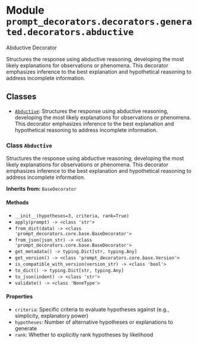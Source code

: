 # Module `prompt_decorators.decorators.generated.decorators.abductive`

Abductive Decorator

Structures the response using abductive reasoning, developing the most likely explanations for observations or phenomena. This decorator emphasizes inference to the best explanation and hypothetical reasoning to address incomplete information.

## Classes

- [`Abductive`](#class-abductive): Structures the response using abductive reasoning, developing the most likely explanations for observations or phenomena. This decorator emphasizes inference to the best explanation and hypothetical reasoning to address incomplete information.

### Class `Abductive`

Structures the response using abductive reasoning, developing the most likely explanations for observations or phenomena. This decorator emphasizes inference to the best explanation and hypothetical reasoning to address incomplete information.

**Inherits from:** `BaseDecorator`

#### Methods

- `__init__(hypotheses=3, criteria, rank=True)`
- `apply(prompt) -> <class 'str'>`
- `from_dict(data) -> <class 'prompt_decorators.core.base.BaseDecorator'>`
- `from_json(json_str) -> <class 'prompt_decorators.core.base.BaseDecorator'>`
- `get_metadata() -> typing.Dict[str, typing.Any]`
- `get_version() -> <class 'prompt_decorators.core.base.Version'>`
- `is_compatible_with_version(version_str) -> <class 'bool'>`
- `to_dict() -> typing.Dict[str, typing.Any]`
- `to_json(indent) -> <class 'str'>`
- `validate() -> <class 'NoneType'>`
#### Properties

- `criteria`: Specific criteria to evaluate hypotheses against (e.g., simplicity, explanatory power)
- `hypotheses`: Number of alternative hypotheses or explanations to generate
- `rank`: Whether to explicitly rank hypotheses by likelihood
